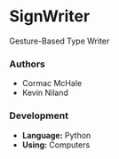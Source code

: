 # SignWriter
Gesture-Based Type Writer

### Authors
* Cormac McHale
* Kevin Niland

### Development
* **Language:** Python
* **Using:** Computers
